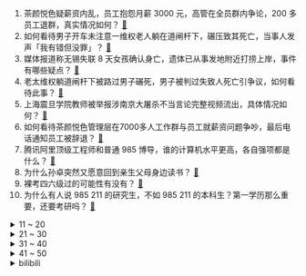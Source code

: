 1. 茶颜悦色疑薪资内乱，员工抱怨月薪 3000 元，高管在全员群内争论，200 多员工退群，真实情况如何？ [:link:](https://www.zhihu.com/question/506658372)
2. 如何看待男子开车未注意一维权老人躺在道闸杆下，碾压致其死亡，当事人发声「我有错但没罪」？ [:link:](https://www.zhihu.com/question/506578266)
3. 媒体报道称无锡失联 8 天女孩确认身亡，遗体已从事发地附近打捞上岸，事件有哪些疑点？ [:link:](https://www.zhihu.com/question/506755005)
4. 老太维权躺道闸杆下被路过男子碾死，男子被判过失致人死亡引争议，如何看待此事？ [:link:](https://www.zhihu.com/question/506460067)
5. 上海震旦学院教师被举报涉南京大屠杀不当言论完整视频流出，具体情况如何？ [:link:](https://www.zhihu.com/question/506628650)
6. 如何看待茶颜悦色管理层在7000多人工作群与员工就薪资问题争吵，最后电话通知员工被辞退？ [:link:](https://www.zhihu.com/question/506662266)
7. 腾讯阿里顶级工程师和普通 985 博导，谁的计算机水平更高，各自强项都是什么？ [:link:](https://www.zhihu.com/question/504305083)
8. 为什么孙卓突然又愿意回到亲生父母身边读书？ [:link:](https://www.zhihu.com/question/505884714)
9. 裸考四六级过的可能性有没有？ [:link:](https://www.zhihu.com/question/360865206)
10. 为什么有人说 985 211 的研究生，不如 985 211 的本科生？第一学历那么重要，还要考研吗？ [:link:](https://www.zhihu.com/question/504120312)
<details>
<summary>11 ~ 20</summary>

11. 有哪些适合早晨发的正能量句子呢？ [:link:](https://www.zhihu.com/question/503969793)
12. 冬季旅行有哪些赏雪好去处推荐呢？ [:link:](https://www.zhihu.com/question/503087546)
13. 去风景名胜多的城市好还是朋友在的城市好？ [:link:](https://www.zhihu.com/question/501400400)
14. 经医院检查，我唯一的女儿得了精神分裂症。我们夫妻俩都50岁了，以后该怎么办？ [:link:](https://www.zhihu.com/question/373867080)
15. 韩国政府坚持了 46 天与病毒共存后，宣布叫停与病毒共存模式，韩国接下来怎么做才能控制疫情? [:link:](https://www.zhihu.com/question/506581859)
16. 和男朋友同居是种怎样的体验？ [:link:](https://www.zhihu.com/question/65343555)
17. 如何看待《童话大王》将停刊，作家郑渊洁表示「写了 36 年，32 年都在维权」？ [:link:](https://www.zhihu.com/question/506378908)
18. 青岛大学教职工发表涉靖国神社不当言论，校方回应「给予行政记过处分」，该教职工还会受什么处罚？ [:link:](https://www.zhihu.com/question/505445292)
19. 看完电影《误杀 2》，你有什么感受？ [:link:](https://www.zhihu.com/question/506264855)
20. 拜登签令制裁 4 家中国药企，理由是「打击芬太尼等药物滥用成瘾问题」，这有何依据？将产生哪些影响？ [:link:](https://www.zhihu.com/question/506428421)
</details>
<details>
<summary>21 ~ 30</summary>

21. 如何回答孩子「30℃洗澡水有点凉，30℃的气温却很热」？ [:link:](https://www.zhihu.com/question/498871759)
22. 每月坚持基金定投 2000 元，30 年后收益有可能达到一千万吗? [:link:](https://www.zhihu.com/question/450007148)
23. 拥有不寻常的虹膜是种怎样的体验？ [:link:](https://www.zhihu.com/question/55606095)
24. JoJo 一个会时停 5 秒（cd 1分钟）的普通人，拿着匕首能打赢成年霸王龙吗？ [:link:](https://www.zhihu.com/question/503872252)
25. 如何以「那日师尊突然说要娶我为妻，我当即跪在了他的面前」为开头写一篇故事？ [:link:](https://www.zhihu.com/question/490804630)
26. 如何看待直播电商操盘手这一职业，最近这几年你都见过哪些新兴的职业？ [:link:](https://www.zhihu.com/question/506211995)
27. 汉献帝为什么不拼一把，不给曹丕正那个名，他难道没有想到禅让之后会被杀吗？ [:link:](https://www.zhihu.com/question/506061300)
28. 如何看待腾讯游戏《QQ 堂》12 月 16 日宣布将在 2022 年停服？ [:link:](https://www.zhihu.com/question/506420560)
29. 美通过国防授权法案涉支持台湾，夹带私货渲染「中俄威胁」，还有哪些信息值得关注？ [:link:](https://www.zhihu.com/question/506389929)
30. 四级听力怎么能超过120？ [:link:](https://www.zhihu.com/question/355488030)
</details>
<details>
<summary>31 ~ 40</summary>

31. 在四大事务所呆一辈子可行吗？ [:link:](https://www.zhihu.com/question/449061223)
32. 如果一台车，既能加油又能充电，是不是就两全其美了？ [:link:](https://www.zhihu.com/question/506396376)
33. 《火影忍者》蝎想要杀了大蛇丸，他有这个实力吗？ [:link:](https://www.zhihu.com/question/504289826)
34. 新十八梯仅「适合中老年拍照」吗？年轻人可以怎么玩？ [:link:](https://www.zhihu.com/question/506369712)
35. 有哪些值得学习的国内 c++ 开源项目？ [:link:](https://www.zhihu.com/question/332778359)
36. 「双减」政策开始之后，作为家长的你，更注重孩子哪些能力的培养？2022 年你有哪些育儿计划？ [:link:](https://www.zhihu.com/question/506109845)
37. 一个人吃饭一个人旅行一个人生活真的很酷吗？ [:link:](https://www.zhihu.com/question/502579697)
38. 如果你是一个初中老师，班上有几个完全不想学习的同学，你会不会努力去改变他们，还是果断放弃？ [:link:](https://www.zhihu.com/question/504341909)
39. 法律职业从业资格考试（法考），要考多久才能通过，几月？几年？ [:link:](https://www.zhihu.com/question/505727933)
40. 2021 年即将画上句号，在没有出远门的日子里，你都有哪些生活新体验？ [:link:](https://www.zhihu.com/question/506546500)
</details>
<details>
<summary>41 ~ 50</summary>

41. 高三上学期第三次月考考了317分，高考有可能上500吗？ [:link:](https://www.zhihu.com/question/505492507)
42. 有推荐的虐文吗？ [:link:](https://www.zhihu.com/question/321321469)
43. 为什么 985 化学专业博士毕业却找不到合适的工作？ [:link:](https://www.zhihu.com/question/499914816)
44. 为什么《进击的巨人》这么明显的反战思想还能被人曲解? [:link:](https://www.zhihu.com/question/452841537)
45. 2021 年你去过的哪个旅行目的地的景色让你念念不忘？ [:link:](https://www.zhihu.com/question/505911044)
46. 年底绩效考评，部门有个「C」的指标，我该让谁来背？ [:link:](https://www.zhihu.com/question/497903761)
47. 2021 年你心中的「国货之光」是谁？ [:link:](https://www.zhihu.com/question/505955470)
48. 老板半夜 12 点找你闲聊，怎么能在不辞职的情况下，杜绝这种事情再发生？ [:link:](https://www.zhihu.com/question/505201974)
49. 如何看待目前互联网产品的青少年模式？还有哪些提升的手段？ [:link:](https://www.zhihu.com/question/506568084)
50. 唯品会上有哪些性价比超高的冬季穿搭必备单品？ [:link:](https://www.zhihu.com/question/504497244)
</details><details>
<summary>bilibili</summary>

1. 我们终于蹭到周淑怡的饭了！！！ [:link:](//www.bilibili.com/video/BV1gQ4y1Y7dY)
2. 15岁男孩实名曝光被开发商逼的家破人亡， 父亲受折磨去世无钱下葬 [:link:](//www.bilibili.com/video/BV1kM4y1c7xN)
3. 今年冬奥会没他 我不看 [:link:](//www.bilibili.com/video/BV15i4y1d7SX)
4. 【25格】纯爱？你可能从未看懂它！超细节解析新海诚《言叶之庭》的秘密 [:link:](//www.bilibili.com/video/BV1MY411W78X)
5. 《校花养成计划》 我在等一个属于张欣怡的时代 [:link:](//www.bilibili.com/video/BV1JP4y1G7uY)
6. 这是朝阳冬泳怪鸽在本站唯一的账号，除此以外都是假冒。加油！奥利给！哈哈哈哈哈 [:link:](//www.bilibili.com/video/BV1Mi4y1d7TG)
7. b 站 热 度 年 度 总 结 ☆【禁止套娃2021】 [:link:](//www.bilibili.com/video/BV1534y197WX)
8. 公婆会生气吗？当英国老公替我履行B站百万传统 [:link:](//www.bilibili.com/video/BV14b4y1q7qY)
9. 女子举报前婆婆吃空饷巨额财产来源不明，银行回应：吃空饷不属实，未发现受贿等违纪，旷工早退等违规已处分 [:link:](//www.bilibili.com/video/BV1nR4y1x7Xs)
10. 《 关于我跟老师灵魂交换这件事。。。。》 [:link:](//www.bilibili.com/video/BV16r4y1D74C)
<details>
<summary>11 ~ 20</summary>

11. 谁的生命力比死侍更顽强？【硬核狠人20】 [:link:](//www.bilibili.com/video/BV1444y1J7Eq)
12. 可能是中国最“干净”的电影了，当你看懂了，一切的苦难都会过去！《城南旧事》 [:link:](//www.bilibili.com/video/BV1uQ4y1v7KY)
13. 儿子喝药结束一命，我挣这么多钱花不完！ [:link:](//www.bilibili.com/video/BV1XL4y1H7Pq)
14. 围观炸学校 [:link:](//www.bilibili.com/video/BV1Cr4y1D7Vf)
15. 这些画面到今天看都不过时！ [:link:](//www.bilibili.com/video/BV1eY411H7Db)
16. 【亮记生物鉴定】厦门八市海鲜图鉴 [:link:](//www.bilibili.com/video/BV1dq4y1q7Ju)
17. 【BLG】Uzi I'M BACK记录：舞台下的560天 [:link:](//www.bilibili.com/video/BV15S4y1Q7Z1)
18. 爆肝528小时！我做出了《海绵宝宝》3D同人动画！（3） [:link:](//www.bilibili.com/video/BV1Ki4y1o7hr)
19. 【半佛】最大的问题，是吃肉吃的不够多 [:link:](//www.bilibili.com/video/BV1si4y1d78Q)
20. 中国人不骗中国人，边境发财日入过万 [:link:](//www.bilibili.com/video/BV1Jg411w7d7)
</details>
<details>
<summary>21 ~ 30</summary>

21. 帅小伙《 深 圳 探 店 》 [:link:](//www.bilibili.com/video/BV1Vb4y1q7zy)
22. 你那是想看花滑吗？我都不好意思点破你【阅片无数Ⅱ 31】 [:link:](//www.bilibili.com/video/BV1fR4y1s7TL)
23. 这才叫经典！一口气看完托比版《蜘蛛侠》三部曲 [:link:](//www.bilibili.com/video/BV1qP4y1n7y2)
24. 《关于我主演的电影在b站首播,导演是个小学生这件事》 [:link:](//www.bilibili.com/video/BV1LM4y1c7Ap)
25. 30元收养的土狗一年的变化 [:link:](//www.bilibili.com/video/BV1LR4y1x7g7)
26. 【舞台纯享】宋亚轩《给我一个吻》【时代少年团2021火力全开演唱会】 [:link:](//www.bilibili.com/video/BV1xr4y1Q7Ts)
27. 巨物恐惧症犯了，来看看那些比你想象的要大的多的事物 [:link:](//www.bilibili.com/video/BV1eU4y1K7iM)
28. 在街上对路人展开疯狂夸夸，看看大家会有什么反应 [:link:](//www.bilibili.com/video/BV1Ng411w76X)
29. 1994年的中国发生了什么？【激荡四十年·1994】 [:link:](//www.bilibili.com/video/BV1QL411L7uQ)
30. 让你模仿，没让你超越… [:link:](//www.bilibili.com/video/BV1U34y1X78D)
</details>
<details>
<summary>31 ~ 40</summary>

31. 张雪峰吉林财经大学演讲正片部分 [:link:](//www.bilibili.com/video/BV1zZ4y197DL)
32. 2021年全站最烧钱UP？为理想21个作品花了267万！ [:link:](//www.bilibili.com/video/BV1R44y1E7TH)
33. 耳机分我一半怎么样？ [:link:](//www.bilibili.com/video/BV1ri4y1d7ch)
34. 巨大生蚝4.0，这次老板说肯定不会翻车，我们来赌一把 [:link:](//www.bilibili.com/video/BV19Q4y1e7Ts)
35. 【同人动画】儿童迪迦4：盖亚的宠物！！！！！！ [:link:](//www.bilibili.com/video/BV13Q4y1Y7bD)
36. 假如老年大学有手机课 [:link:](//www.bilibili.com/video/BV1RL411L7Eu)
37. 印度街头胡萝卜橘子萝卜汁，充分补充身体维生素。 [:link:](//www.bilibili.com/video/BV1CL411L7HW)
38. 小伙装成英国绅士去高级西餐厅吃饭会发生什么？ [:link:](//www.bilibili.com/video/BV1Cg411w7AL)
39. 对话，余华！！！！！！！ [:link:](//www.bilibili.com/video/BV1Qr4y1D7ei)
40. 好莱坞的政治正确 越来越跑偏 [:link:](//www.bilibili.com/video/BV1ZL4y1H7cP)
</details>
<details>
<summary>41 ~ 50</summary>

41. 失眠？教你2分钟内入睡，二战飞行员的睡觉技巧！ [:link:](//www.bilibili.com/video/BV11P4y137tZ)
42. 2021 CYML 全国悠悠球大赛 女子组决赛 孟子煜 （竖屏版） [:link:](//www.bilibili.com/video/BV1Hb4y1q7d6)
43. 我终于娶到了我6岁时喜欢的姑娘 [:link:](//www.bilibili.com/video/BV1hr4y1D7ry)
44. 屑妹妹也想要变得可爱 4K [:link:](//www.bilibili.com/video/BV1i44y1a77v)
45. 杭州一隔离居民衣服不慎掉落，灵机一动用大闸蟹完成了“不可能完成的任务” [:link:](//www.bilibili.com/video/BV1nb4y1q7oE)
46. 大海退潮后，大庆赶海发现八爪鱼躲在生蚝里，还有大猫眼螺 [:link:](//www.bilibili.com/video/BV1pS4y1Q7co)
47. 无 伤 速 通 催 逝 员 [:link:](//www.bilibili.com/video/BV1Pr4y1D7Ck)
48. 【六级674】2021四六级翻译预测！社会热点+传统文化官方翻译！Part2 [:link:](//www.bilibili.com/video/BV1Fr4y1Q7ds)
49. 不 愧 是 爷！3 [:link:](//www.bilibili.com/video/BV1yQ4y1a7SD)
50. 【孤勇者】神，归来！恭迎Uzi复出 [:link:](//www.bilibili.com/video/BV1d3411s7LL)
</details>
<details>
<summary>51 ~ 60</summary>

51. 蔚：这也想反杀？3.0攻速猛虎王！暴风星云裂！ [:link:](//www.bilibili.com/video/BV1YZ4y1Q74E)
52. ⚡孤勇者 废话完整版⚡ [:link:](//www.bilibili.com/video/BV1C3411s7rf)
53. 奶奶和她的光头战队 [:link:](//www.bilibili.com/video/BV1g3411t7xS)
54. 「男友天花板」姐妹们！知道找男朋友的标准了嘛！ [:link:](//www.bilibili.com/video/BV1DZ4y197uk)
55. 大 战 黑 熊 精 [:link:](//www.bilibili.com/video/BV18S4y1Q7v1)
56. 既然选择了我，就要大胆说出来 [:link:](//www.bilibili.com/video/BV1wY411W7Eo)
57. 此生最遗憾的是：做了一个读书很少，结婚很早的女孩，一手牌打的稀烂，读书时选择打工，工作时选择婚姻，好不容易以为找到依靠了，又成了单亲妈妈。后悔一抓一大把… [:link:](//www.bilibili.com/video/BV1kP4y1n7Ap)
58. 【洛克手游最新宣传片】首发精灵！首发场景！冒险启程~ [:link:](//www.bilibili.com/video/BV1bS4y1Q7Dy)
59. 小黑豹：不 心 动 挑 战 ！ [:link:](//www.bilibili.com/video/BV1K3411x7be)
60. “我配！”打破偏见定义，宋亚轩再造神级舞台 [:link:](//www.bilibili.com/video/BV1AL411j7Kz)
</details>
<details>
<summary>61 ~ 70</summary>

61. 没人比我更懂JOJO立！！ [:link:](//www.bilibili.com/video/BV1Ji4y1d7J1)
62. 【感动】面对遗忘，我无能为力。虽然忘了你的样子，但还是记得你的名字 [:link:](//www.bilibili.com/video/BV1rQ4y1a7TV)
63. 客户：货挺好，下次别送了！！【自行车快乐阴人流#1】 [:link:](//www.bilibili.com/video/BV1mr4y1D7it)
64. 姜文:“彭于晏他不是一般人” [:link:](//www.bilibili.com/video/BV1ia411r7Aa)
65. 这只北极狐做了件，每个东北人都惧怕的事儿 [:link:](//www.bilibili.com/video/BV1oS4y1D7AS)
66. 在汉堡店打工,偶遇变异猪头怪！ [:link:](//www.bilibili.com/video/BV1Ua411r76n)
67. 自行车手翻车后上演神级超车逆转夺冠#励志#神操作 [:link:](//www.bilibili.com/video/BV1bb4y1q7r7)
68. 【BLG选手见面会】12月15日 Uzi回归领衔！全员集结完毕 [:link:](//www.bilibili.com/video/BV1gg411w7dK)
69. 【李云龙】孤勇者 [:link:](//www.bilibili.com/video/BV1ML411j7au)
70. 【精华剪辑】一斗CV刘照坤老师声泪俱下召唤儿子［原神声优抽卡］ [:link:](//www.bilibili.com/video/BV1oY411p7CX)
</details>
<details>
<summary>71 ~ 80</summary>

71. 2美元的玩具，作用居然这么大？"武器 "中国科技 "玩具 [:link:](//www.bilibili.com/video/BV1Ca411r7Cf)
72. 这 下 毒，多 是 一 件 美 事 儿 啊 ~ [:link:](//www.bilibili.com/video/BV16P4y1n7Gy)
73. 怒花5万去检测，我发现洗面奶真的不用买贵的！【老爸评测】 [:link:](//www.bilibili.com/video/BV1va411k7jE)
74. 这是一只小猫咪应该有的操作吗？！一整个震惊！ [:link:](//www.bilibili.com/video/BV1Hq4y1B7Y6)
75. 北京厨房 厨子探店¥1489 [:link:](//www.bilibili.com/video/BV1Tg411w7mj)
76. 【动态胡桃】600小时创作39张插画组成的胡桃手书-葬礼篇·离别与希望之蝶 [:link:](//www.bilibili.com/video/BV1SF411z73g)
77. MC油管播放量达一万亿！ [:link:](//www.bilibili.com/video/BV13q4y1B76M)
78. 【A-SOUL】然 辅 导 [:link:](//www.bilibili.com/video/BV12Y411W7qX)
79. 梅菜扣肉落水事件 [:link:](//www.bilibili.com/video/BV1AM4y1c7Zk)
80. 敲开百万UP主家门，从起床到睡觉真实揭秘，他居然是这样的人！ [:link:](//www.bilibili.com/video/BV1444y1J7sw)
</details>
<details>
<summary>81 ~ 90</summary>

81. 《雪中悍刀行》：丢了武侠剧的魂！ [:link:](//www.bilibili.com/video/BV1zL4y1J7Nh)
82. 衣谷水原，小俊哥跟大家说再见了 [:link:](//www.bilibili.com/video/BV1G3411t7jn)
83. 便利店干饭，罗森圣诞限定蛋糕到底好不好吃？美食探店/无广试吃员 [:link:](//www.bilibili.com/video/BV1hR4y1W7kZ)
84. 黑…黑色战衣？？！ [:link:](//www.bilibili.com/video/BV1VQ4y1Y78J)
85. 这玩意就是内卷之王吧！ [:link:](//www.bilibili.com/video/BV1AS4y1Q72a)
86. 公司按最低基数交五险一金，你拿的养老金能少到啥程度？ [:link:](//www.bilibili.com/video/BV13b4y1q77g)
87. DECO*27 - アニマル feat. 初音ミク [:link:](//www.bilibili.com/video/BV1Ei4y1Z7uF)
88. 30秒扁头变圆头！饱满蓬松鲨鱼夹盘发 有手就能学！ [:link:](//www.bilibili.com/video/BV1NQ4y1v7VX)
89. 电影最TOP：小蜘蛛大盘点！蜘蛛侠IP真人改编的前世今生 [:link:](//www.bilibili.com/video/BV1LQ4y1v7cW)
90. 【原神】荒龙一斗任务不要做！！！无限刷松茸+鸟蛋+蜥蜴尾巴，全自动！ [:link:](//www.bilibili.com/video/BV1ML4y1p7pw)
</details>
<details>
<summary>91 ~ 100</summary>

91. 在遥远的边境，有一个少有人知的民族，默默守护着那片土地，他们是帕米尔高原的雄鹰 [:link:](//www.bilibili.com/video/BV1DL4y1J7i7)
92. 《监察者2:游戏币》逗瓣：7.8 [:link:](//www.bilibili.com/video/BV1Eb4y1q7Em)
93. 神箭手·叶问 [:link:](//www.bilibili.com/video/BV16L4y1H7Yt)
94. 王刚用“宽菜老卤”做一大锅猪蹄给四伯品尝，又耙又糯，安逸得很 [:link:](//www.bilibili.com/video/BV1VL411E748)
95. 网友质疑：这么年轻，怎么上去的？网红县长机智回应 [:link:](//www.bilibili.com/video/BV1xS4y1Q7Lh)
96. 国内首创硬升顶四驱房车，实现2人旅行空间还能下地库 [:link:](//www.bilibili.com/video/BV1rF411z7dr)
97. 普通男生，如何通过眼镜、西装完成颜值反杀？ [:link:](//www.bilibili.com/video/BV1GQ4y1v772)
98. 大型影楼风国产辣眼神话剧《封神英雄》，没想到第二部比第一部更夸张！ [:link:](//www.bilibili.com/video/BV1Bi4y1979Y)
99. 整蛊！假装偷偷在熟睡女友旁看小姐姐热舞！被逮个正着！ [:link:](//www.bilibili.com/video/BV19q4y127b5)
100. “我就算死，也要作为硕士研究生死”，五战之后，我终于上了岸 [:link:](//www.bilibili.com/video/BV1wb4y1q7ru)
</details></details>